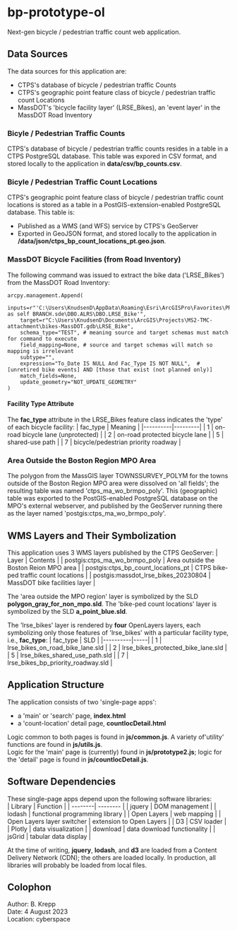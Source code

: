 # bp-prototype-ol
Next-gen bicycle / pedestrian traffic count web application.

## Data Sources
The data sources for this application are:
* CTPS's database of bicycle / pedestrian traffic Counts
* CTPS's geographic point feature class of bicycle / pedestrian traffic count Locations
* MassDOT's 'bicycle facility layer' (LRSE_Bikes), an 'event layer' in the MassDOT Road Inventory

### Bicyle / Pedestrian Traffic Counts
CTPS's database of bicycle / pedestrian traffic counts resides in a table in a CTPS PostgreSQL database.
This table was expored in CSV format, and stored locally to the application in __data\/csv\/bp_counts.csv__.

### Bicyle / Pedestrian Traffic Count Locations
CTPS's geographic point feature class of bicycle / pedestrian traffic count locations is stored as a table
in a PostGIS-extension-enabled PostgreSQL database. 
This table is:
* Published as a WMS (and WFS) service by CTPS's GeoServer
* Exported in GeoJSON format, and stored locally to the application in __\/data\/json\/ctps_bp_count_locations_pt.geo.json__.

### MassDOT Bicycle Facilities (from Road Inventory)
The following command was issued to extract the bike data ('LRSE_Bikes') from the MassDOT Road Inventory:
```
arcpy.management.Append(
    inputs=r"'C:\Users\KnudsenD\AppData\Roaming\Esri\ArcGISPro\Favorites\PRD_RH as self BRANCH.sde\DBO.ALRS\DBO.LRSE_Bike'",
    target=r"C:\Users\KnudsenD\Documents\ArcGIS\Projects\MS2-TMC-attachment\bikes-MassDOT.gdb\LRSE_Bike",
    schema_type="TEST", # meaning source and target schemas must match for command to execute
    field_mapping=None, # source and target schemas will match so mapping is irrelevant
    subtype="",
    expression="To_Date IS NULL And Fac_Type IS NOT NULL",  # [unretired bike events] AND [those that exist (not planned only)]
    match_fields=None,
    update_geometry="NOT_UPDATE_GEOMETRY"
)
```
#### Facility Type Attribute
The __fac\_type__ attribute in the LRSE_Bikes feature class indicates the 'type' of each bicycle facility:
| fac_type | Meaning |
|----------|---------|
| 1 | on-road bicycle lane (unprotected) |
| 2 | on-road protected bicycle lane |
| 5 | shared-use path |
| 7 | bicycle\/pedestrian priority roadway |

### Area Outside the Boston Region MPO Area
The polygon from the MassGIS layer TOWNSSURVEY_POLYM for the towns outside
of the Boston Region MPO area were dissolved on 'all fields'; the resulting
table was named 'ctps_ma_wo_brmpo_poly'. This \(geographic\) table was
exported to the PostGIS-enabled PostgreSQL database on the MPO's external
webserver, and published by the GeoServer running there as the 
layer named 'postgis:ctps_ma_wo_brmpo_poly'.

## WMS Layers and Their Symbolization
This application uses 3 WMS layers published by the CTPS GeoServer:
| Layer | Contents |
| postgis:ctps_ma_wo_brmpo_poly | Area outside the Boston Reion MPO area |
| postgis:ctps_bp_count_locations_pt | CTPS bike-ped traffic count locations |
| postgis:massdot_lrse_bikes_20230804 | MassDOT bike facilities layer |

The 'area outside the MPO region' layer is symbolized by the SLD __polygon\_gray\_for\_non\_mpo.sld__.
The 'bike-ped count locations' layer is symbolized by the SLD __a\_point\_blue.sld__.

The 'lrse_bikes' layer is rendered by __four__ OpenLayers layers, each symbolizing only those
features of 'lrse_bikes' with a particular facility type, i.e., __fac\_type__:
| fac_type | SLD |
|----------|-----|
| 1 | lrse_bikes_on_road_bike_lane.sld |
| 2 | lrse_bikes_protected_bike_lane.sld |
| 5 | lrse_bikes_shared_use_path.sld |
| 7 | lrse_bikes_bp_priority_roadway.sld |

## Application Structure
The application consists of two 'single-page apps':
* a 'main' or 'search' page, __index.html__
* a 'count-location' detail page, __countlocDetail.html__

Logic common to both pages is found in __js\/common.js__. 
A  variety of'utility' functions are found in __js\/utils.js__.  
Logic for the 'main' page is \(currently\) found in __js\/prototype2.js__; logic for the 'detail' page is found in __js\/countlocDetail.js__.

## Software Dependencies
These single-page apps depend upon the following software libraries:  
| Library | Function |
| --------| -------- |
| jquery | DOM management |
| lodash | functional programming library |
| Open Layers | web mapping |
| Open Layers layer switcher | extension to Open Layers |
| D3 | CSV loader |
| Plotly | data visualization |
| download | data download functionality |
| jsGrid | tabular data display |

At the time of writing, __jquery__, __lodash__, and  __d3__ are loaded from a Content 
Delivery Network (CDN); the others are loaded locally. In production, all libraries will
probably be loaded from local files.

## Colophon
Author: B. Krepp  
Date: 4 August 2023  
Location: cyberspace  